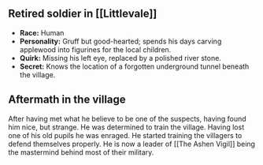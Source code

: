 ## Retired soldier in [[Littlevale]]
- **Race:** Human
- **Personality:** Gruff but good-hearted; spends his days carving applewood into figurines for the local children.
- **Quirk:** Missing his left eye, replaced by a polished river stone.
- **Secret:** Knows the location of a forgotten underground tunnel beneath the village.

## Aftermath in the village
After having met what he believe to be one of the suspects, having found him nice, but strange. He was determined to train the village. Having lost one of his old pupils he was enraged. He started training the villagers to defend themselves properly.  He is now a leader of [[The Ashen Vigil]] being the mastermind behind most of their military. 